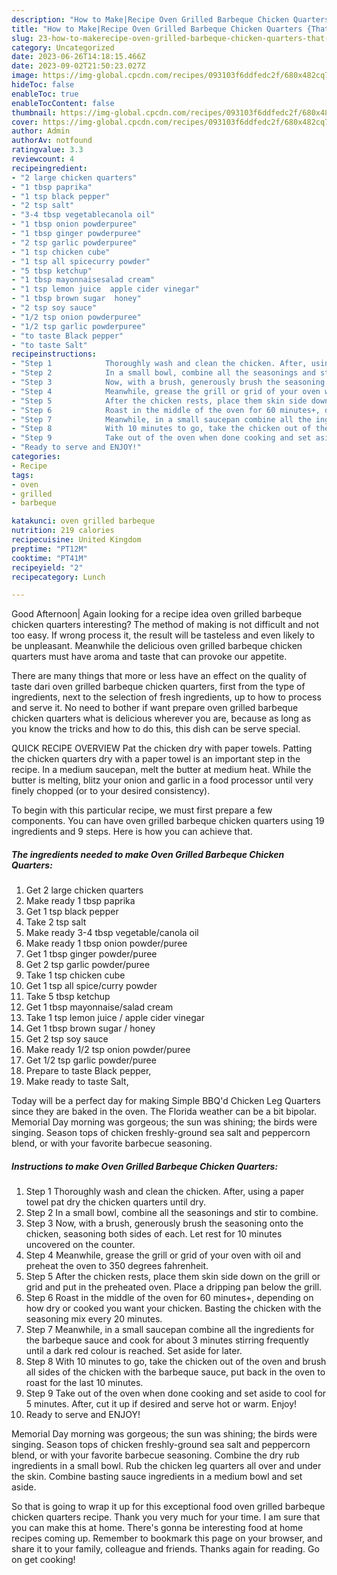```yaml
---
description: "How to Make|Recipe Oven Grilled Barbeque Chicken Quarters {That is Special"
title: "How to Make|Recipe Oven Grilled Barbeque Chicken Quarters {That is Special"
slug: 23-how-to-makerecipe-oven-grilled-barbeque-chicken-quarters-that-is-special
category: Uncategorized
date: 2023-06-26T14:18:15.466Z
date: 2023-09-02T21:50:23.027Z
image: https://img-global.cpcdn.com/recipes/093103f6ddfedc2f/680x482cq70/oven-grilled-barbeque-chicken-quarters-recipe-main-photo.jpg
hideToc: false
enableToc: true
enableTocContent: false
thumbnail: https://img-global.cpcdn.com/recipes/093103f6ddfedc2f/680x482cq70/oven-grilled-barbeque-chicken-quarters-recipe-main-photo.jpg
cover: https://img-global.cpcdn.com/recipes/093103f6ddfedc2f/680x482cq70/oven-grilled-barbeque-chicken-quarters-recipe-main-photo.jpg
author: Admin
authorAv: notfound
ratingvalue: 3.3
reviewcount: 4
recipeingredient:
- "2 large chicken quarters"
- "1 tbsp paprika"
- "1 tsp black pepper"
- "2 tsp salt"
- "3-4 tbsp vegetablecanola oil"
- "1 tbsp onion powderpuree"
- "1 tbsp ginger powderpuree"
- "2 tsp garlic powderpuree"
- "1 tsp chicken cube"
- "1 tsp all spicecurry powder"
- "5 tbsp ketchup"
- "1 tbsp mayonnaisesalad cream"
- "1 tsp lemon juice  apple cider vinegar"
- "1 tbsp brown sugar  honey"
- "2 tsp soy sauce"
- "1/2 tsp onion powderpuree"
- "1/2 tsp garlic powderpuree"
- "to taste Black pepper"
- "to taste Salt"
recipeinstructions:
- "Step 1            Thoroughly wash and clean the chicken. After, using a paper towel pat dry the chicken quarters until dry."
- "Step 2            In a small bowl, combine all the seasonings and stir to combine."
- "Step 3            Now, with a brush, generously brush the seasoning onto the chicken, seasoning both sides of each. Let rest for 10 minutes uncovered on the counter."
- "Step 4            Meanwhile, grease the grill or grid of your oven with oil and preheat the oven to 350 degrees fahrenheit."
- "Step 5            After the chicken rests, place them skin side down on the grill or grid and put in the preheated oven. Place a dripping pan below the grill."
- "Step 6            Roast in the middle of the oven for 60 minutes+, depending on how dry or cooked you want your chicken. Basting the chicken with the seasoning mix every 20 minutes."
- "Step 7            Meanwhile, in a small saucepan combine all the ingredients for the barbeque sauce and cook for about 3 minutes stirring frequently until a dark red colour is reached. Set aside for later."
- "Step 8            With 10 minutes to go, take the chicken out of the oven and brush all sides of the chicken with the barbeque sauce, put back in the oven to roast for the last 10 minutes."
- "Step 9            Take out of the oven when done cooking and set aside to cool for 5 minutes. After, cut it up if desired and serve hot or warm. Enjoy!"
- "Ready to serve and ENJOY!"
categories:
- Recipe
tags:
- oven
- grilled
- barbeque

katakunci: oven grilled barbeque 
nutrition: 219 calories
recipecuisine: United Kingdom
preptime: "PT12M"
cooktime: "PT41M"
recipeyield: "2"
recipecategory: Lunch

---
```



Good Afternoon| Again looking for a recipe idea oven grilled barbeque chicken quarters interesting? The method of making is not difficult and not too easy. If wrong process it, the result will be tasteless and even likely to be unpleasant. Meanwhile the delicious oven grilled barbeque chicken quarters must have aroma and taste that can provoke our appetite.






There are many things that more or less have an effect on the quality of taste dari oven grilled barbeque chicken quarters, first from the type of ingredients, next to the selection of fresh ingredients, up to how to process and serve it. No need to bother if want prepare oven grilled barbeque chicken quarters what is delicious wherever you are, because as long as you know the tricks and how to do this, this dish can be serve  special.


QUICK RECIPE OVERVIEW Pat the chicken dry with paper towels. Patting the chicken quarters dry with a paper towel is an important step in the recipe. In a medium saucepan, melt the butter at medium heat. While the butter is melting, blitz your onion and garlic in a food processor until very finely chopped (or to your desired consistency).


To begin with this particular recipe, we must first prepare a few components. You can have oven grilled barbeque chicken quarters using 19 ingredients and 9 steps. Here is how you can achieve that.

<!--inarticleads1-->

##### The ingredients needed to make Oven Grilled Barbeque Chicken Quarters:

1. Get 2 large chicken quarters
1. Make ready 1 tbsp paprika
1. Get 1 tsp black pepper
1. Take 2 tsp salt
1. Make ready 3-4 tbsp vegetable/canola oil
1. Make ready 1 tbsp onion powder/puree
1. Get 1 tbsp ginger powder/puree
1. Get 2 tsp garlic powder/puree
1. Take 1 tsp chicken cube
1. Get 1 tsp all spice/curry powder
1. Take 5 tbsp ketchup
1. Get 1 tbsp mayonnaise/salad cream
1. Take 1 tsp lemon juice / apple cider vinegar
1. Get 1 tbsp brown sugar / honey
1. Get 2 tsp soy sauce
1. Make ready 1/2 tsp onion powder/puree
1. Get 1/2 tsp garlic powder/puree
1. Prepare to taste Black pepper,
1. Make ready to taste Salt,


Today will be a perfect day for making Simple BBQ&#39;d Chicken Leg Quarters since they are baked in the oven. The Florida weather can be a bit bipolar. Memorial Day morning was gorgeous; the sun was shining; the birds were singing. Season tops of chicken freshly-ground sea salt and peppercorn blend, or with your favorite barbecue seasoning. 

<!--inarticleads2-->

##### Instructions to make Oven Grilled Barbeque Chicken Quarters:

1. Step 1            Thoroughly wash and clean the chicken. After, using a paper towel pat dry the chicken quarters until dry.
1. Step 2            In a small bowl, combine all the seasonings and stir to combine.
1. Step 3            Now, with a brush, generously brush the seasoning onto the chicken, seasoning both sides of each. Let rest for 10 minutes uncovered on the counter.
1. Step 4            Meanwhile, grease the grill or grid of your oven with oil and preheat the oven to 350 degrees fahrenheit.
1. Step 5            After the chicken rests, place them skin side down on the grill or grid and put in the preheated oven. Place a dripping pan below the grill.
1. Step 6            Roast in the middle of the oven for 60 minutes+, depending on how dry or cooked you want your chicken. Basting the chicken with the seasoning mix every 20 minutes.
1. Step 7            Meanwhile, in a small saucepan combine all the ingredients for the barbeque sauce and cook for about 3 minutes stirring frequently until a dark red colour is reached. Set aside for later.
1. Step 8            With 10 minutes to go, take the chicken out of the oven and brush all sides of the chicken with the barbeque sauce, put back in the oven to roast for the last 10 minutes.
1. Step 9            Take out of the oven when done cooking and set aside to cool for 5 minutes. After, cut it up if desired and serve hot or warm. Enjoy!
1. Ready to serve and ENJOY!

Memorial Day morning was gorgeous; the sun was shining; the birds were singing. Season tops of chicken freshly-ground sea salt and peppercorn blend, or with your favorite barbecue seasoning. Combine the dry rub ingredients in a small bowl. Rub the chicken leg quarters all over and under the skin. Combine basting sauce ingredients in a medium bowl and set aside. 

So that is going to wrap it up for this exceptional food oven grilled barbeque chicken quarters recipe. Thank you very much for your time. I am sure that you can make this at home. There's gonna be interesting food at home recipes coming up. Remember to bookmark this page on your browser, and share it to your family, colleague and friends. Thanks again for reading. Go on get cooking!
